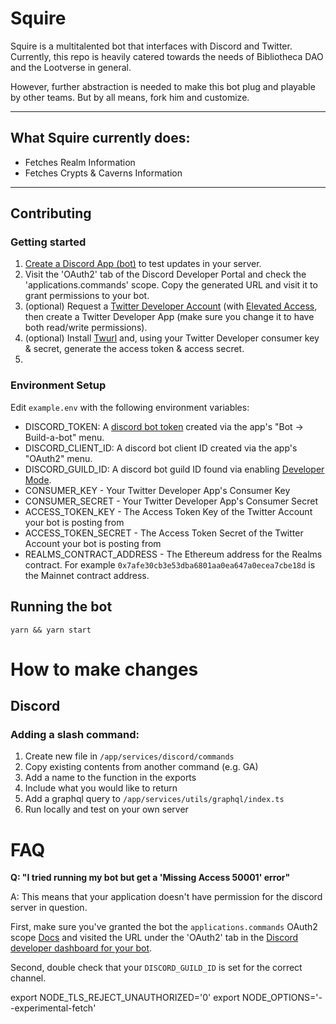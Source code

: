 # Squire

Squire is a multitalented bot that interfaces with Discord and Twitter. Currently, this repo is heavily catered towards the needs of Bibliotheca DAO and the Lootverse in general.

However, further abstraction is needed to make this bot plug and playable by other teams. But by all means, fork him and customize.

---

## What Squire currently does:

- Fetches Realm Information
- Fetches Crypts & Caverns Information

---

## Contributing

### Getting started

1. [Create a Discord App (bot)](https://discord.com/developers/applications) to test updates in your server.
2. Visit the 'OAuth2' tab of the Discord Developer Portal and check the 'applications.commands' scope. Copy the generated URL and visit it to grant permissions to your bot.
2. (optional) Request a [Twitter Developer Account](https://developer.twitter.com/en/apply-for-access) (with [Elevated Access](https://developer.twitter.com/en/portal/products/elevated), then create a Twitter Developer App (make sure you change it to have both read/write permissions).
3. (optional) Install [Twurl](https://github.com/twitter/twurl) and, using your Twitter Developer consumer key & secret, generate the access token & access secret.
4. 

### Environment Setup
Edit `example.env` with the following environment variables:
* DISCORD_TOKEN: A [discord bot token](https://www.writebots.com/discord-bot-token/) created via the app's "Bot -> Build-a-bot" menu.
* DISCORD_CLIENT_ID: A discord bot client ID created via the app's "OAuth2" menu.
* DISCORD_GUILD_ID: A discord bot guild ID found via enabling [Developer Mode](https://github.com/manix84/discord_gmod_addon_v2/wiki/Finding-your-Guild-ID-%28Server-ID%29).
* CONSUMER_KEY - Your Twitter Developer App's Consumer Key
* CONSUMER_SECRET - Your Twitter Developer App's Consumer Secret
* ACCESS_TOKEN_KEY - The Access Token Key of the Twitter Account your bot is posting from
* ACCESS_TOKEN_SECRET - The Access Token Secret of the Twitter Account your bot is posting from
* REALMS_CONTRACT_ADDRESS - The Ethereum address for the Realms contract. For example `0x7afe30cb3e53dba6801aa0ea647a0ecea7cbe18d` is the Mainnet contract address.

## Running the bot
```
yarn && yarn start
```

# How to make changes

## Discord

### Adding a slash command:

1. Create new file in `/app/services/discord/commands`
2. Copy existing contents from another command (e.g. GA)
3. Add a name to the function in the exports
4. Include what you would like to return
5. Add a graphql query to `/app/services/utils/graphql/index.ts`
6. Run locally and test on your own server


# FAQ

**Q: "I tried running my bot but get a 'Missing Access 50001' error"**

A: This means that your application doesn't have permission for the discord server in question.

First, make sure you've granted the bot the `applications.commands` OAuth2 scope [Docs](https://discord.com/developers/docs/topics/oauth2) and visited the URL under the 'OAuth2' tab in the [Discord developer dashboard for your bot](https://discord.com/developers/applications/).

Second, double check that your `DISCORD_GUILD_ID` is set for the correct channel.


export NODE_TLS_REJECT_UNAUTHORIZED='0'
export NODE_OPTIONS='--experimental-fetch'